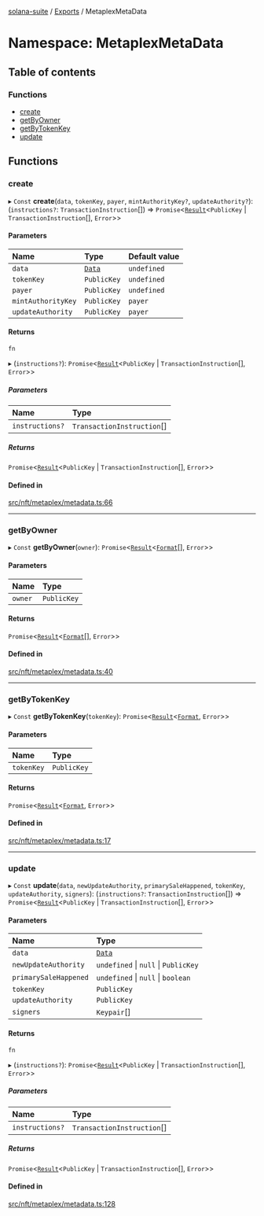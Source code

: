 [solana-suite](../README.md) / [Exports](../modules.md) / MetaplexMetaData

# Namespace: MetaplexMetaData

## Table of contents

### Functions

- [create](MetaplexMetaData.md#create)
- [getByOwner](MetaplexMetaData.md#getbyowner)
- [getByTokenKey](MetaplexMetaData.md#getbytokenkey)
- [update](MetaplexMetaData.md#update)

## Functions

### create

▸ `Const` **create**(`data`, `tokenKey`, `payer`, `mintAuthorityKey?`, `updateAuthority?`): (`instructions?`: `TransactionInstruction`[]) => `Promise`<[`Result`](../modules.md#result)<`PublicKey` \| `TransactionInstruction`[], `Error`\>\>

#### Parameters

| Name | Type | Default value |
| :------ | :------ | :------ |
| `data` | [`Data`](../classes/MetaplexInstructure.Data.md) | `undefined` |
| `tokenKey` | `PublicKey` | `undefined` |
| `payer` | `PublicKey` | `undefined` |
| `mintAuthorityKey` | `PublicKey` | `payer` |
| `updateAuthority` | `PublicKey` | `payer` |

#### Returns

`fn`

▸ (`instructions?`): `Promise`<[`Result`](../modules.md#result)<`PublicKey` \| `TransactionInstruction`[], `Error`\>\>

##### Parameters

| Name | Type |
| :------ | :------ |
| `instructions?` | `TransactionInstruction`[] |

##### Returns

`Promise`<[`Result`](../modules.md#result)<`PublicKey` \| `TransactionInstruction`[], `Error`\>\>

#### Defined in

[src/nft/metaplex/metadata.ts:66](https://github.com/fukaoi/solana-suite/blob/9ac8f4b/src/nft/metaplex/metadata.ts#L66)

___

### getByOwner

▸ `Const` **getByOwner**(`owner`): `Promise`<[`Result`](../modules.md#result)<[`Format`](../interfaces/Metaplex.Format.md)[], `Error`\>\>

#### Parameters

| Name | Type |
| :------ | :------ |
| `owner` | `PublicKey` |

#### Returns

`Promise`<[`Result`](../modules.md#result)<[`Format`](../interfaces/Metaplex.Format.md)[], `Error`\>\>

#### Defined in

[src/nft/metaplex/metadata.ts:40](https://github.com/fukaoi/solana-suite/blob/9ac8f4b/src/nft/metaplex/metadata.ts#L40)

___

### getByTokenKey

▸ `Const` **getByTokenKey**(`tokenKey`): `Promise`<[`Result`](../modules.md#result)<[`Format`](../interfaces/Metaplex.Format.md), `Error`\>\>

#### Parameters

| Name | Type |
| :------ | :------ |
| `tokenKey` | `PublicKey` |

#### Returns

`Promise`<[`Result`](../modules.md#result)<[`Format`](../interfaces/Metaplex.Format.md), `Error`\>\>

#### Defined in

[src/nft/metaplex/metadata.ts:17](https://github.com/fukaoi/solana-suite/blob/9ac8f4b/src/nft/metaplex/metadata.ts#L17)

___

### update

▸ `Const` **update**(`data`, `newUpdateAuthority`, `primarySaleHappened`, `tokenKey`, `updateAuthority`, `signers`): (`instructions?`: `TransactionInstruction`[]) => `Promise`<[`Result`](../modules.md#result)<`PublicKey` \| `TransactionInstruction`[], `Error`\>\>

#### Parameters

| Name | Type |
| :------ | :------ |
| `data` | [`Data`](../classes/MetaplexInstructure.Data.md) |
| `newUpdateAuthority` | `undefined` \| ``null`` \| `PublicKey` |
| `primarySaleHappened` | `undefined` \| ``null`` \| `boolean` |
| `tokenKey` | `PublicKey` |
| `updateAuthority` | `PublicKey` |
| `signers` | `Keypair`[] |

#### Returns

`fn`

▸ (`instructions?`): `Promise`<[`Result`](../modules.md#result)<`PublicKey` \| `TransactionInstruction`[], `Error`\>\>

##### Parameters

| Name | Type |
| :------ | :------ |
| `instructions?` | `TransactionInstruction`[] |

##### Returns

`Promise`<[`Result`](../modules.md#result)<`PublicKey` \| `TransactionInstruction`[], `Error`\>\>

#### Defined in

[src/nft/metaplex/metadata.ts:128](https://github.com/fukaoi/solana-suite/blob/9ac8f4b/src/nft/metaplex/metadata.ts#L128)
